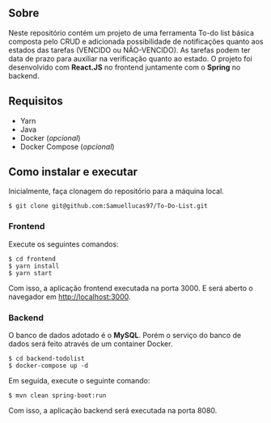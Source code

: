 ## Sobre

Neste repositório contém um projeto de uma ferramenta To-do list básica composta pelo CRUD e adicionada possibilidade de notificações quanto aos estados das tarefas (VENCIDO ou NÃO-VENCIDO). As tarefas podem ter data de prazo para auxiliar na verificação quanto ao estado. O projeto foi desenvolvido com **React.JS** no frontend juntamente com o **Spring** no backend.

## Requisitos

- Yarn
- Java
- Docker (_opcional_)
- Docker Compose (_opcional_)

## Como instalar e executar

Inicialmente, faça clonagem do repositório para a máquina local.
```
$ git clone git@github.com:Samuellucas97/To-Do-List.git
```

### Frontend

Execute os seguintes comandos:

```
$ cd frontend
$ yarn install
$ yarn start
```
Com isso, a aplicação frontend executada na porta 3000. E será aberto o navegador em [http://localhost:3000](http://localhost:3000).

### Backend

O banco de dados adotado é o **MySQL**. Porém o serviço do banco de dados será feito através de um container Docker.

```
$ cd backend-todolist
$ docker-compose up -d
```

Em seguida, execute o seguinte comando:

```
$ mvn clean spring-boot:run 
```

Com isso, a aplicação backend será executada na porta 8080.
